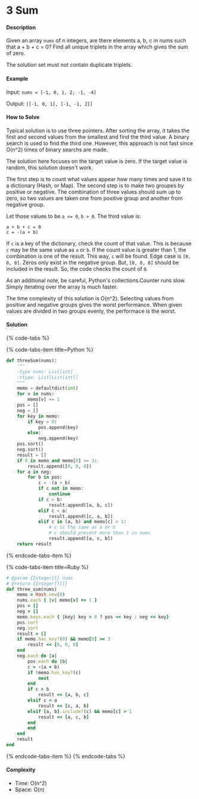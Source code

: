 # 3 Sum

#### Description

Given an array `nums` of n integers, are there elements a, b, c in nums such that a + b + c = 0? Find all unique triplets in the array which gives the sum of zero.

The solution set must not contain duplicate triplets.

#### Example
Input: `nums = [-1, 0, 1, 2, -1, -4]`

Output: `[[-1, 0, 1], [-1, -1, 2]]`

#### How to Solve

Typical solution is to use three pointers.  After sorting the array,
it takes the first and second values from the smallest and find
the third value. A binary search is used to find the third one.
However, this approach is not fast since O(n^2) times of
binary searchs are made.

The solution here focuses on the target value is zero.
If the target value is random, this solution doesn't work.

The first step is to count what values appear how many times and
save it to a dictionary (Hash, or Map).
The second step is to make two groupes by positive or negative.
The combination of three values should sum up to zero, so two values
are taken one from positive group and another from negative group.

Let those values to be `a <= 0`, `b > 0`. The third value is:

```
a + b + c = 0
c = -(a + b)
```

If `c` is a key of the dictionary, check the count of that value.
This is because `c` may be the same value as `a` or `b`. 
If the count value is greater than 1, the combination is one of the
result. This way, `c` will be found.
Edge case is `[0, 0, 0]`. Zeros only exist in the negative group.
But, `[0, 0, 0]` should be included in the result. So, the code
checks the count of `0`.

As an additional note, be careful, Python's collections.Counter runs slow. Simply iterating over the array is much faster.

The time complexity of this solution is O(n^2). Selecting values from positive and negative groups gives the worst performance.
When given values are divided in two groups evenly, the performace is the worst.

#### Solution

{% code-tabs %}

{% code-tabs-item title=Python %}
```python
def threeSum(nums):
    """
    :type nums: List[int]
    :rtype: List[List[int]]
    """
    memo = defaultdict(int)
    for v in nums:
        memo[v] += 1
    pos = []
    neg = []
    for key in memo:
        if key > 0:
            pos.append(key)
        else:
            neg.append(key)
    pos.sort()
    neg.sort()
    result = []
    if 0 in memo and memo[0] >= 3:
        result.append([0, 0, 0])
    for a in neg:
        for b in pos:
            c = -(a + b)
            if c not in memo:
                continue
            if c > b:
                result.append([a, b, c])
            elif c < a:
                result.append([c, a, b])
            elif c in (a, b) and memo[c] > 1:
                # c is the same as a or b
                # c should present more than 1 in nums
                result.append([a, c, b])
    return result
```

{% endcode-tabs-item %}

{% code-tabs-item title=Ruby %}
```ruby
# @param {Integer[]} nums
# @return {Integer[][]}
def three_sum(nums)
    memo = Hash.new(0)
    nums.each { |v| memo[v] += 1 }
    pos = []
    neg = []
    memo.keys.each { |key| key > 0 ? pos << key : neg << key}
    pos.sort
    neg.sort
    result = []
    if memo.has_key?(0) && memo[0] >= 3
        result << [0, 0, 0]
    end
    neg.each do |a|
        pos.each do |b|
        c = -(a + b)
        if !memo.has_key?(c)
            next
        end
        if c > b
            result << [a, b, c]
        elsif c < a
            result << [c, a, b]
        elsif [a, b].include?(c) && memo[c] > 1
            result << [a, c, b]
        end
        end
    end
    result
end
```
{% endcode-tabs-item %}
{% endcode-tabs %}

#### Complexity
- Time: O(n^2)
- Space: O(n)
